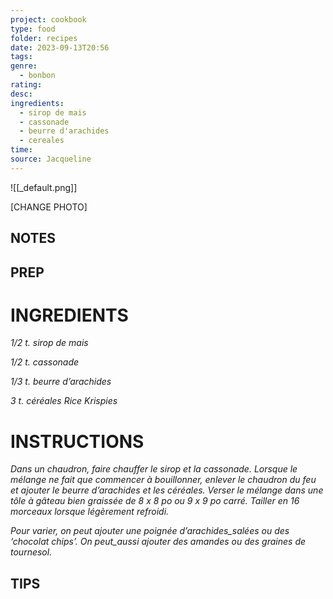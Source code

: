 ```yaml
---
project: cookbook
type: food
folder: recipes
date: 2023-09-13T20:56
tags: 
genre:
  - bonbon
rating: 
desc: 
ingredients:
  - sirop de mais
  - cassonade
  - beurre d'arachides
  - cereales
time: 
source: Jacqueline
---
```


![[_default.png]]

[CHANGE PHOTO]


## NOTES




## PREP


# INGREDIENTS

_1/2 t. sirop de mais_

_1/2 t. cassonade_

_1/3 t. beurre d’arachides_

_3 t. céréales Rice Krispies_


# INSTRUCTIONS

_Dans un chaudron, faire chauffer le sirop et la_
_cassonade. Lorsque le mélange ne fait que_
_commencer à bouillonner, enlever le chaudron_
_du feu et ajouter le beurre d’arachides et les_
_céréales. Verser le mélange dans une tôle à_
_gâteau bien graissée de 8 x 8 po ou 9 x 9 po_
_carré. Tailler en 16 morceaux lorsque légèrement_
_refroidi._

_Pour varier, on peut ajouter une poignée d’arachides_salées ou des ‘chocolat chips’. On peut_aussi ajouter des amandes ou des graines_
_de tournesol._




## TIPS



